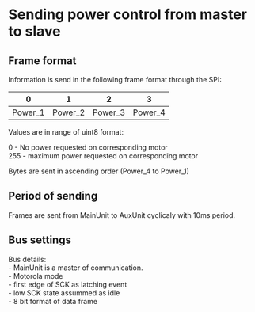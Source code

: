 # Sending power control from master to slave

## Frame format
Information is send in the following frame format through the SPI:

|    0    |    1    |    2    |    3    |
|---------|---------|---------|---------|
| Power_1 | Power_2 | Power_3 | Power_4 |

Values are in range of uint8 format:

0 - No power requested on corresponding motor  
255 - maximum power requested on corresponding motor

Bytes are sent in ascending order (Power_4 to Power_1)

## Period of sending
Frames are sent from MainUnit to AuxUnit cyclicaly with 10ms period.

## Bus settings
Bus details:  
    - MainUnit is a master of communication.  
    - Motorola mode  
    - first edge of SCK as latching event  
    - low SCK state assummed as idle  
    - 8 bit format of data frame